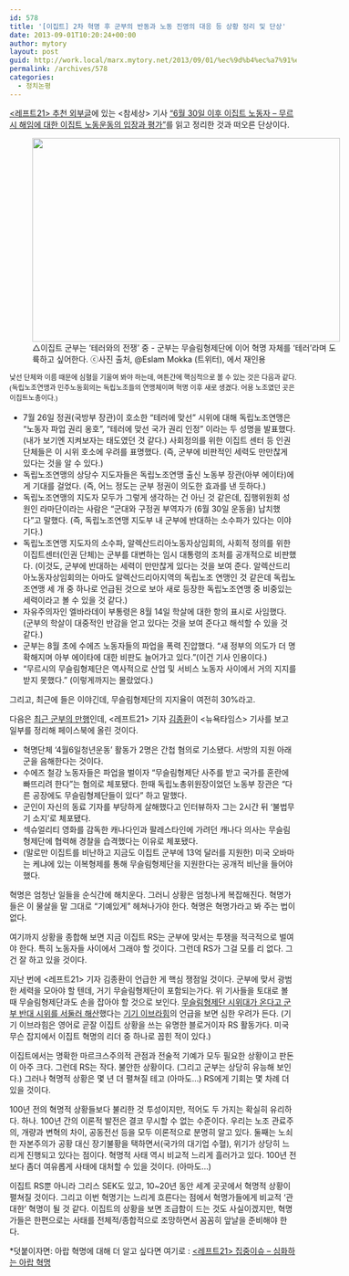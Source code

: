 ```yaml
---
id: 578
title: '[이집트] 2차 혁명 후 군부의 반동과 노동 진영의 대응 등 상황 정리 및 단상'
date: 2013-09-01T10:20:24+00:00
author: mytory
layout: post
guid: http://work.local/marx.mytory.net/2013/09/01/%ec%9d%b4%ec%a7%91%ed%8a%b8-2%ec%b0%a8-%ed%98%81%eb%aa%85-%ed%9b%84-%ea%b5%b0%eb%b6%80%ec%9d%98-%eb%b0%98%eb%8f%99%ea%b3%bc-%eb%85%b8%eb%8f%99-%ec%a7%84%ec%98%81%ec%9d%98-%eb%8c%80%ec%9d%91-%eb%93%b1/
permalink: /archives/578
categories:
  - 정치논평
---
```

<a href="http://left21.com/F_recommend-external.php" target="_blank" class="tx-link"><레프트21></a><a href="http://left21.com/F_recommend-external.php" target="_blank" class="tx-link">&nbsp;추천 외부글</a>에 있는 &lt;참세상&gt; 기사 <a href="http://www.newscham.net/news/view.php?board=news&nid=71323" target="_blank" class="tx-link">&#8220;6월 30일 이후 이집트 노동자 &#8211; 무르시 해임에 대한 이집트 노동운동의 입장과 평가&#8221;</a>를 읽고 정리한 것과 떠오른 단상이다.

<p style="text-align: center; clear: none; float: none;">
  <figure style="width: 540px" class="wp-caption aligncenter"><img src="http://work.local/marx.mytory.net/wp-content/uploads/1/cfile30.uf.2313AB345223147A0FE706.jpg" width="540" height="357" filename="left21_0110_19.jpg" filemime="image/jpeg" /><figcaption class="wp-caption-text">△이집트 군부는 ‘테러와의 전쟁’ 중 - 군부는 무슬림형제단에 이어 혁명 자체를 ‘테러’라며 도륙하고 싶어한다. ⓒ사진 출처, @Eslam Mokka (트위터), 에서 재인용</figcaption></figure>
</p>

<span style="font-family: 돋움; font-size: 9pt; line-height: 1.5;">낯선 단체와 이름 때문에 심혈을 기울여 봐야 하는데, 여튼간에 핵심적으로 볼 수 있는 것은 다음과 같다. (독립노조연맹과 민주노동회의는 독립노조들의 연맹체이며 혁명 이후 새로 생겼다. 어용 노조였던 곳은 이집트노총이다.)</span>

<ul style="list-style-type: disc;">
  <li>
    7월 26일 정권(국방부 장관)이 호소한 &#8220;테러에 맞선&#8221; 시위에 대해 독립노조연맹은 &#8220;노동자 파업 권리 옹호&#8221;, &#8220;테러에 맞선 국가 권리 인정&#8221; 이라는 두 성명을 발표했다. (내가 보기엔 지켜보자는 태도였던 것 같다.) 사회정의를 위한 이집트 센터 등 인권 단체들은 이 시위 호소에 우려를 표명했다. (즉, 군부에 비판적인 세력도 만만찮게 있다는 것을 알 수 있다.)
  </li>
  <li>
    독립노조연맹의 상당수 지도자들은 독립노조연맹 출신 노동부 장관(아부 에이타)에게 기대를 걸었다. (즉, 어느 정도는 군부 정권이 의도한 효과를 낸 듯하다.)
  </li>
  <li>
    독립노조연맹의 지도자 모두가 그렇게 생각하는&nbsp;건 아닌 것 같은데, 집행위원회 성원인 라마단이라는 사람은 “군대와 구정권 부역자가 (6월 30일 운동을) 납치했다”고 말했다. (즉, 독립노조연맹 지도부 내 군부에 반대하는 소수파가 있다는 이야기다.)
  </li>
  <li>
    독립노조연맹 지도자의 소수파, 알렉산드리아노동자상임회의, 사회적 정의를 위한 이집트센터(인권 단체)는 군부를 대변하는 임시 대통령의 조처를 공개적으로 비판했다. (이것도, 군부에 반대하는 세력이 만만찮게 있다는 것을 보여 준다. 알렉산드리아노동자상임회의는 아마도 알렉산드리아지역의 독립노조 연맹인 것 같은데 독립노조연맹 세 개 중 하나로 언급된 것으로 보아 새로 등장한 독립노조연맹 중 비중있는 세력이라고 볼 수 있을 것 같다.)
  </li>
  <li>
    자유주의자인 엘바라데이 부통령은 8월 14일 학살에 대한 항의 표시로 사임했다. (군부의 학살이 대중적인 반감을 얻고 있다는 것을 보여 준다고 해석할 수 있을 것 같다.)
  </li>
  <li>
    군부는 8월 초에 수에즈 노동자들의 파업을 폭력 진압했다. &#8220;새 정부의 의도가 더 명확해지며 아부 에이타에 대한 비판도 늘어가고 있다.&#8221;(이건 기사 인용이다.)
  </li>
  <li>
    &#8220;무르시의 무슬림형제단은 역사적으로 산업 및 서비스 노동자 사이에서 거의 지지를 받지 못했다.&#8221; (이렇게까지는 몰랐었다.)
  </li>
</ul>

그리고, 최근에 들은 이야긴데, 무슬림형제단의 지지율이 여전히 30%라고.&nbsp;

다음은 <a href="https://www.facebook.com/permalink.php?story_fbid=464892113618354&id=100002927080179" target="_blank" class="tx-link">최근 군부의 만행</a>인데,&nbsp;<레프트21> 기자 <a href="http://left21.com/cse.php?keyword=%EA%B9%80%EC%A2%85%ED%99%98" target="_blank" class="tx-link">김종환</a>이 &lt;뉴욕타임스&gt; 기사를 보고 일부를 정리해 페이스북에 올린 것이다.

<ul style="list-style-type: disc;">
  <li>
    혁명단체 &#8216;4월6일청년운동&#8217; 활동가 2명은 간첩 혐의로 기소됐다. 서방의 지원 아래 군을 음해한다는 것이다.
  </li>
  <li>
    수에즈 철강 노동자들은 파업을 벌이자 &#8220;무슬림형제단 사주를 받고 국가를 혼란에 빠뜨리려 한다&#8221;는 혐의로 체포됐다. 한때 독립노총위원장이었던 노동부 장관은 &#8220;다른 공장에도 무슬림형제단들이 있다&#8221; 하고 말했다.
  </li>
  <li>
    군인이 자신의 동료 기자를 부당하게 살해했다고 인터뷰하자 그는 2시간 뒤 &#8216;불법무기 소지&#8217;로 체포됐다.
  </li>
  <li>
    섹슈얼리티 영화를 감독한 캐나다인과 팔레스타인에 가려던 캐나다 의사는 무슬림형제단에 협력해 경찰을 습격했다는 이유로 체포됐다.&nbsp;
  </li>
  <li>
    (말로만 이집트를 비난하고 지금도 이집트 군부에 13억 달러를 지원한) 미국 오바마는 케냐에 있는 이복형제를 통해 무슬림형제단을 지원한다는 공개적 비난을 들어야 했다.
  </li>
</ul>

혁명은 엄청난 일들을 순식간에 해치운다. 그러니 상황은 엄청나게 복잡해진다. 혁명가들은 이 물살을 말 그대로 &#8220;기예있게&#8221; 헤쳐나가야 한다. 혁명은 혁명가라고 봐 주는 법이 없다.

여기까지 상황을 종합해 보면 지금 이집트 RS는 군부에 맞서는 투쟁을 적극적으로 벌여야 한다. 특히 노동자들 사이에서 그래야 할 것이다. 그런데 RS가 그걸 모를 리 없다. 그건 잘 하고 있을 것이다.

지난 번에 <레프트21> 기자 김종환이 언급한 게 핵심 쟁점일 것이다. 군부에 맞서 광범한 세력을 모아야 할 텐데, 거기 무슬림형제단이 포함되는가다. 위 기사들을 토대로 볼 때 무슬림형제단과도 손을 잡아야 할 것으로 보인다. <a href="https://www.facebook.com/permalink.php?story_fbid=463500860424146&id=100002927080179" target="_blank" class="tx-link">무슬림형제단 시위대가 온다고 군부 반대 시위를 서둘러 해산</a>했다는 <a href="http://en.wikipedia.org/wiki/Gihan_Ibrahim" target="_blank" class="tx-link">기기 이브라힘</a>의 언급을 보면 심한 우려가 든다. (기기 이브라힘은 영어로 곧잘 이집트 상황을 쓰는 유명한 블로거이자 RS 활동가다. 미국 무슨 잡지에서 이집트 혁명의 리더 중 하나로 꼽힌 적이 있다.)

이집트에서는 명확한 마르크스주의적 관점과 전술적 기예가 모두 필요한 상황이고 판돈이 아주 크다. 그런데 RS는 작다. 불안한 상황이다. (그리고 군부는 상당히 유능해 보인다.) 그러나 혁명적 상황은 몇 년 더 펼쳐질 테고 (아마도&#8230;) RS에게 기회는 몇 차례 더 있을 것이다.

100년 전의 혁명적 상황들보다 불리한 것 투성이지만, 적어도 두 가지는 확실히 유리하다. 하나. 100년 간의 이론적 발전은 결코 무시할 수 없는 수준이다. 우리는 노조 관료주의, 개량과 변혁의 차이, 공동전선 등을 모두 이론적으로 분명히 알고 있다. 둘째는 노쇠한 자본주의가 공황 대신 장기불황을 택하면서(국가의 대기업 수혈), 위기가 상당히 느리게 진행되고 있다는 점이다. 혁명적 사태 역시 비교적 느리게 흘러가고 있다. 100년 전보다 좀더 여유롭게 사태에 대처할 수 있을 것이다. (아마도&#8230;)

이집트 RS뿐 아니라 그리스 SEK도 있고, 10~20년 동안 세계 곳곳에서 혁명적 상황이 펼쳐질 것이다. 그리고 이번 혁명기는 느리게 흐른다는 점에서 혁명가들에게 비교적 &#8216;관대한&#8217; 혁명이 될 것 같다. 이집트의 상황을 보면 조급함이 드는 것도 사실이겠지만, 혁명가들은 한편으로는 사태를 전체적/종합적으로 조망하면서 꼼꼼히 앞날을 준비해야 한다.

*덧붙이자면: 아랍 혁명에 대해 더 알고 싶다면&nbsp;여기로 : <a href="http://left21.com/6_issue.php?issue_no=87" target="_blank" class="tx-link"><레프트21> 집중이슈 &#8211; 심화하는 아랍 혁명</a>